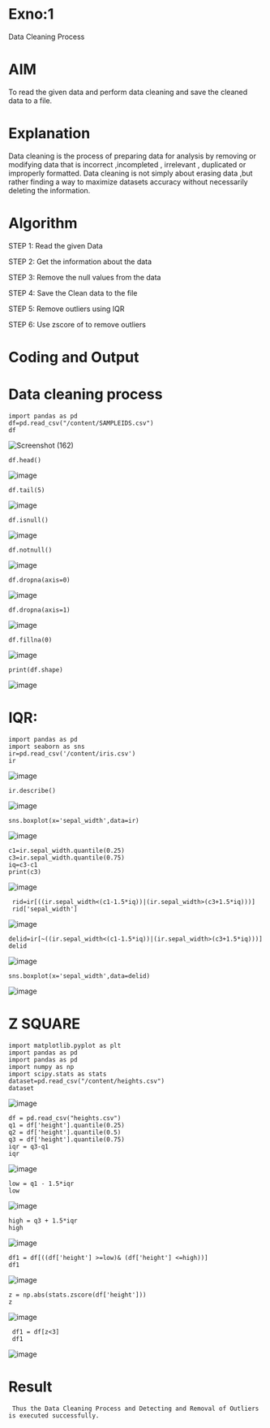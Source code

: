 # Exno:1

Data Cleaning Process

# AIM
To read the given data and perform data cleaning and save the cleaned data to a file.

# Explanation
Data cleaning is the process of preparing data for analysis by removing or modifying data that is incorrect ,incompleted , irrelevant , duplicated or improperly formatted. Data cleaning is not simply about erasing data ,but rather finding a way to maximize datasets accuracy without necessarily deleting the information.

# Algorithm
STEP 1: Read the given Data

STEP 2: Get the information about the data

STEP 3: Remove the null values from the data

STEP 4: Save the Clean data to the file

STEP 5: Remove outliers using IQR

STEP 6: Use zscore of to remove outliers

# Coding and Output

# Data cleaning process


    import pandas as pd
    df=pd.read_csv("/content/SAMPLEIDS.csv")
    df

![Screenshot (162)](https://github.com/user-attachments/assets/8a66f221-fb3b-4130-9965-5d6235ab1e39)



    df.head()

![image](https://github.com/user-attachments/assets/eb85f11f-7a25-4386-af95-9897e13ac3e0)



    df.tail(5)

![image](https://github.com/user-attachments/assets/91480476-7090-4d29-97e4-0e07d6a25438)



    df.isnull()

![image](https://github.com/user-attachments/assets/ac23b0d5-fb49-4e34-867f-125892ea37c5)



    df.notnull()

![image](https://github.com/user-attachments/assets/b2cf23c4-df6b-4453-bca4-84b492fcb026)



    df.dropna(axis=0)

![image](https://github.com/user-attachments/assets/f34392ff-dff2-4954-9597-d0247031653c)



    df.dropna(axis=1)

![image](https://github.com/user-attachments/assets/7e1478dc-bde7-45de-ae3b-bd9b3f643c7f)



    df.fillna(0)

![image](https://github.com/user-attachments/assets/39f84c37-b4f8-4cc7-8034-77d16797f369)



    print(df.shape)

![image](https://github.com/user-attachments/assets/6b6c6d3c-ddf9-4cd3-a54c-575aece38d1b)



# IQR:

    import pandas as pd
    import seaborn as sns
    ir=pd.read_csv('/content/iris.csv')
    ir

![image](https://github.com/user-attachments/assets/f67b3a09-f274-4780-a37f-80943c5ec2e6)



    ir.describe()

![image](https://github.com/user-attachments/assets/b616bd03-9500-4a06-a89f-8b4e0f9b47b3)



    sns.boxplot(x='sepal_width',data=ir)

![image](https://github.com/user-attachments/assets/2bdf044a-4ad1-4904-abe2-4bef781f0b0c)



    c1=ir.sepal_width.quantile(0.25)
    c3=ir.sepal_width.quantile(0.75)
    iq=c3-c1
    print(c3)

![image](https://github.com/user-attachments/assets/9363cea0-382d-4b2e-af91-dd96ef413dac)



     rid=ir[((ir.sepal_width<(c1-1.5*iq))|(ir.sepal_width>(c3+1.5*iq)))]
     rid['sepal_width']

![image](https://github.com/user-attachments/assets/287a3693-fee9-4ace-b14e-46d52df1aeec)



    delid=ir[~((ir.sepal_width<(c1-1.5*iq))|(ir.sepal_width>(c3+1.5*iq)))]
    delid

![image](https://github.com/user-attachments/assets/44234da0-e431-45a4-909a-d4011aebfbb1)



    sns.boxplot(x='sepal_width',data=delid)

![image](https://github.com/user-attachments/assets/edbc4997-ae52-4fb5-a39e-d05656511d32)


# Z SQUARE

    import matplotlib.pyplot as plt
    import pandas as pd
    import pandas as pd
    import numpy as np
    import scipy.stats as stats
    dataset=pd.read_csv("/content/heights.csv")
    dataset

![image](https://github.com/user-attachments/assets/0411ee38-2caf-4172-9d8d-ecc05088d5bd)



    df = pd.read_csv("heights.csv")
    q1 = df['height'].quantile(0.25)
    q2 = df['height'].quantile(0.5)
    q3 = df['height'].quantile(0.75)
    iqr = q3-q1
    iqr

![image](https://github.com/user-attachments/assets/8fe723ab-b82b-4642-a3e8-24188456409b)



    low = q1 - 1.5*iqr
    low

![image](https://github.com/user-attachments/assets/1b7f21f9-7d7d-4e78-a235-16a915b2c463)



    high = q3 + 1.5*iqr
    high

![image](https://github.com/user-attachments/assets/2e5ded9c-2b24-4256-a31c-e501c3381482)



    df1 = df[((df['height'] >=low)& (df['height'] <=high))]
    df1

![image](https://github.com/user-attachments/assets/eb1c1029-4b1a-414f-9b7d-8eff5ed363b0)



    z = np.abs(stats.zscore(df['height']))
    z

![image](https://github.com/user-attachments/assets/d1aa234b-4b93-445b-842b-2a38a6f2d37a)



     df1 = df[z<3]
     df1

 ![image](https://github.com/user-attachments/assets/d665ac28-40cb-41da-8990-f04dffb3b778)



# Result

     Thus the Data Cleaning Process and Detecting and Removal of Outliers is executed successfully.
